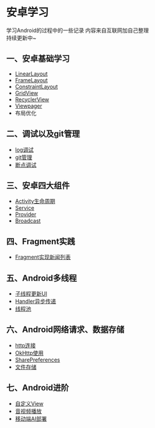 # 安卓学习
学习Android的过程中的一些记录
内容来自互联网加自己整理  
持续更新中~
## 一、安卓基础学习



* [LinearLayout](https://github.com/wisdom-pan/android-learning/tree/RelativeLayout)
* [FrameLayout](https://github.com/wisdom-pan/android-learning/tree/FrameLayout)
* [ConstraintLayout](https://github.com/wisdom-pan/android-learning/tree/ConstrainLayout)
* [GridView](https://github.com/wisdom-pan/android-learning/tree/GridView)
* [RecyclerView](https://github.com/wisdom-pan/android-learning/tree/RecyclerView)
* [Viewpager](https://github.com/wisdom-pan/android-learning/tree/Viewpager)
* 布局优化


## 二、调试以及git管理
* [log调试](https://github.com/wisdom-pan/android-learning/blob/main/log%E5%B7%A5%E5%85%B7.md)
* [git管理](https://github.com/wisdom-pan/android-learning/blob/main/git%E7%AE%A1%E7%90%86.md)
* [断点调试](https://github.com/wisdom-pan/android-learning/blob/main/%E6%96%AD%E7%82%B9%E8%B0%83%E8%AF%95.md)


## 三、安卓四大组件

* [Activity生命周期]()
* [Service](阿达是的)
* [Provider]()
* [Broadcast]()

## 四、Fragment实践
* [Fragment实现新闻列表](https://github.com/wisdom-pan/android-learning/tree/FragmentPractice)

## 五、Android多线程
* [子线程更新UI]()
* [Handler异步传递]()
* [线程池]()

## 六、Android网络请求、数据存储
* [http连接]()
* [OkHttp使用]()
* [SharePreferences]()
* [文件存储]()

## 七、Android进阶
* [自定义View]()
* [音视频播放]()
* [移动端AI部署]()

